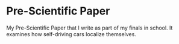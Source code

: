 # Pre-Scientific Paper
My Pre-Scientific Paper that I write as part of my finals in school. It examines how self-driving cars localize themselves.
